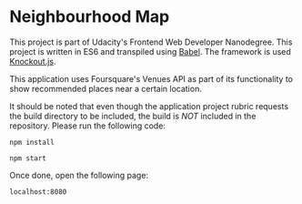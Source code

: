 # Neighbourhood Map

This project is part of Udacity's Frontend Web Developer Nanodegree. This project is written in ES6 and transpiled using [Babel](babeljs.io). The framework is used [Knockout.js](knockoutjs.com).

This application uses Foursquare's Venues API as part of its functionality to show recommended places near a certain location.

It should be noted that even though the application project rubric requests the build directory to be included, the build is *NOT* included in the repository. Please run the following code:
```
npm install
```
```
npm start
```

Once done, open the following page:
```
localhost:8080
```
